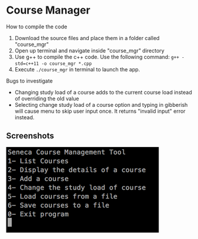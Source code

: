 # Course Manager

How to compile the code

1. Download the source files and place them in a folder called "course_mgr"
2. Open up terminal and navigate inside "course_mgr" directory
3. Use g++ to compile the c++ code. Use the following command: `g++ -std=c++11 -o course_mgr *.cpp`
4. Execute `./course_mgr` in terminal to launch the app.

Bugs to investigate
* Changing study load of a course adds to the current course load instead of overriding the old value
* Selecting change study load of a course option and typing in gibberish will cause menu to skip user input once.
It returns "invalid input" error instead.

## Screenshots
![alt text](screenshots/1.png "main menu")

